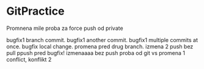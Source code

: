 # GitPractice

Promnena mile proba za force push od private

bugfix1 branch commit.
bugfix1 another commit.
bugfix1 multiple commits at once.
bugfix local change.
promena pred drug branch.
izmena 2 push bez pull
ppush pred bugfix!
izmenaaaa bez push
proba od git vs
promena 1
conflict, konflikt 2